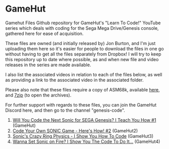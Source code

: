 # GameHut
Gamehut Files
Github repository for GameHut's "Learn To Code!" YouTube series which deals with coding for the Sega Mega Drive/Genesis console, gathered here for ease of acquisition.

These files are owned (and initially released by) Jon Burton, and I'm just uploading them here so it's easier for people to download the files in one go without having to get all the files separately from Dropbox! I will try to keep this repository up to date where possible, as and when new file and video releases in the series are made available.

I also list the associated videos in relation to each of the files below, as well as providing a link to the associated video in the associated folder.

Please also note that these files require a copy of ASM68k, available <a href="http://info.sonicretro.org/File:ASM68k.7z">here</a>, and <a href="http://www.7-zip.org">7zip</a> (to open the archives). 

For further support with regards to these files, you can join the GameHut Discord here, and then go to the channel "genesis-code".

<ol type="1">
<li><a href="https://www.youtube.com/watch?v=PSYhSmXBgIw">Will You Code the Next Sonic for SEGA Genesis? I Teach You How #1</a> (GameHut)</li>
<li><a href="https://www.youtube.com/watch?v=tdjVfl_YWd8">Code Your Own SONIC Game - Here's How! #2</a> (GameHut2)</li>
<li><a href="https://www.youtube.com/watch?v=xVioUL1QBeM">Sonic's Crazy Ring Physics - I Show You How To Code</a> (GameHut3)</li>
<li><a href="https://www.youtube.com/watch?v=rnCPBcSRt7Y">Wanna Set Sonic on Fire? I Show You The Code To Do It...</a> (GameHut4)</li>
</ol>
